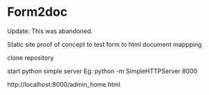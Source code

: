 # Form2doc

Update: This was abandoned.

Static site proof of concept to test form to html document mappping

clone repository

start python simple server
Eg: python -m SimpleHTTPServer 8000

http://localhost:8000/admin_home.html
